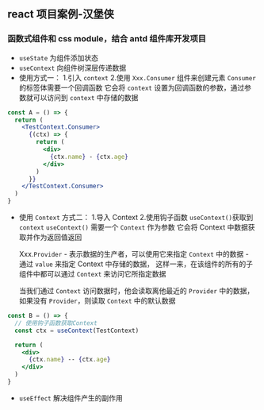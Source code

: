 ## react 项目案例-汉堡侠

### 函数式组件和 css module，结合 antd 组件库开发项目

- `useState` 为组件添加状态
- `useContext` 向组件树深层传递数据
- 使用方式一： 1.引入 `context` 2.使用 `Xxx.Consumer` 组件来创建元素
  `Consumer` 的标签体需要一个回调函数
  它会将 `context` 设置为回调函数的参数，通过参数就可以访问到 `context` 中存储的数据

```jsx
const A = () => {
  return (
    <TestContext.Consumer>
      {(ctx) => {
        return (
          <div>
            {ctx.name} - {ctx.age}
          </div>
        )
      }}
    </TestContext.Consumer>
  )
}
```

- 使用 `Context` 方式二： 1.导入 Context 2.使用钩子函数 `useContext()`获取到 `context`
  `useContext()` 需要一个 `Context` 作为参数
  它会将 Context 中数据获取并作为返回值返回

  Xxx.`Provider` - 表示数据的生产者，可以使用它来指定 `Context` 中的数据 - 通过 `value` 来指定 Context 中存储的数据，
  这样一来，在该组件的所有的子组件中都可以通过 `Context` 来访问它所指定数据

  当我们通过 `Context` 访问数据时，他会读取离他最近的 `Provider` 中的数据，
  如果没有 `Provider`，则读取 `Context` 中的默认数据

```jsx
const B = () => {
  // 使用钩子函数获取Context
  const ctx = useContext(TestContext)

  return (
    <div>
      {ctx.name} -- {ctx.age}
    </div>
  )
}
```

- `useEffect` 解决组件产生的副作用
